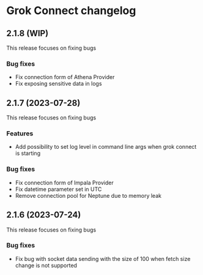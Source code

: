 # Grok Connect changelog

## 2.1.8 (WIP)

This release focuses on fixing bugs

### Bug fixes

* Fix connection form of Athena Provider
* Fix exposing sensitive data in logs

## 2.1.7 (2023-07-28)

This release focuses on fixing bugs

### Features

* Add possibility to set log level in command line args when grok connect is starting

### Bug fixes

* Fix connection form of Impala Provider
* Fix datetime parameter set in UTC
* Remove connection pool for Neptune due to memory leak

## 2.1.6 (2023-07-24)

This release focuses on fixing bugs

### Bug fixes

* Fix bug with socket data sending with the size of 100 when fetch size change is not supported
